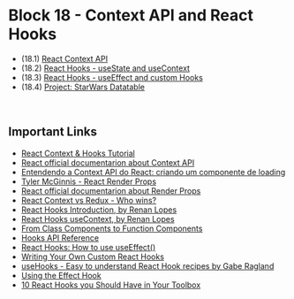 # Block 18 - Context API and React Hooks

- (18.1) [React Context API](https://github.com/LeonarDev/Trybe/tree/main/Exercises/front-end/block_18/18.1)
- (18.2) [React Hooks - useState and useContext](https://github.com/LeonarDev/Trybe/tree/main/Exercises/front-end/block_18/18.2)
- (18.3) [React Hooks - useEffect and custom Hooks](https://github.com/LeonarDev/Trybe/tree/main/Exercises/front-end/block_18/18.3)
- (18.4) [Project: StarWars Datatable]()

<br>

## Important Links

- [React Context & Hooks Tutorial](https://www.youtube.com/playlist?list=PL4cUxeGkcC9hNokByJilPg5g9m2APUePI)
- [React official documentarion about Context API](https://reactjs.org/docs/context.html)
- [Entendendo a Context API do React: criando um componente de loading](https://medium.com/reactbrasil/entendendo-a-context-api-do-react-criando-um-componente-de-loading-a84f84007dc7)
- [Tyler McGinnis - React Render Props](https://tylermcginnis.com/react-render-props/)
- [React official documentarion about Render Props](https://reactjs.org/docs/render-props.html)
- [React Context vs Redux - Who wins?](https://www.youtube.com/watch?v=OvM4hIxrqAw)
- [React Hooks Introduction, by Renan Lopes](https://www.youtube.com/watch?v=0pxd1DtockM)
- [React Hooks useContext, by Renan Lopes](https://www.youtube.com/watch?v=dbU-ZwDOCaE)
- [From Class Components to Function Components](https://www.robinwieruch.de/react-hooks-migration)
- [Hooks API Reference](https://reactjs.org/docs/hooks-reference.html)
- [React Hooks: How to use useEffect()](https://medium.com/javascript-in-plain-english/react-hooks-how-to-use-useeffect-ecea3e90d84f)
- [Writing Your Own Custom React Hooks](https://blog.bitsrc.io/writing-your-own-custom-hooks-4fbcf77e112e)
- [useHooks - Easy to understand React Hook recipes by Gabe Ragland](https://usehooks.com/)
- [Using the Effect Hook](https://pt-br.reactjs.org/docs/hooks-effect.html)
- [10 React Hooks you Should Have in Your Toolbox](https://blog.bitsrc.io/10-react-custom-hooks-you-should-have-in-your-toolbox-aa27d3f5564d)
